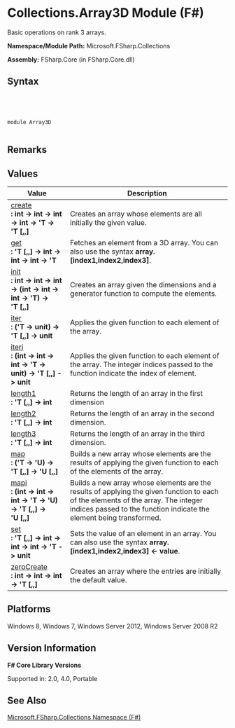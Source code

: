 # Collections.Array3D Module (F#)

Basic operations on rank 3 arrays.

**Namespace/Module Path:** Microsoft.FSharp.Collections

**Assembly:** FSharp.Core (in FSharp.Core.dll)


## Syntax



```




module Array3D


```





## Remarks

## Values


|Value|Description|
|-----|-----------|
|[create](http://msdn.microsoft.com/en-us/library/ca930a5a-bf9d-4819-ba23-cc6bfb9c4233)<br />**: int -&gt; int -&gt; int -&gt; int -&gt; 'T -&gt; 'T [,,]**|Creates an array whose elements are all initially the given value.|
|[get](http://msdn.microsoft.com/en-us/library/c4f024ba-4bb6-492a-aa7d-bfb02576ac6b)<br />**: 'T [,,] -&gt; int -&gt; int -&gt; int -&gt; 'T**|Fetches an element from a 3D array. You can also use the syntax **array.[index1,index2,index3]**.|
|[init](http://msdn.microsoft.com/en-us/library/fcd89119-995c-4f28-9e79-7e8b14ca6f08)<br />**: int -&gt; int -&gt; int -&gt; (int -&gt; int -&gt; int -&gt; 'T) -&gt; 'T [,,]**|Creates an array given the dimensions and a generator function to compute the elements.|
|[iter](http://msdn.microsoft.com/en-us/library/99b0ab25-8fe7-47a8-a193-6d0dd9b0b630)<br />**: ('T -&gt; unit) -&gt; 'T [,,] -&gt; unit**|Applies the given function to each element of the array.|
|[iteri](http://msdn.microsoft.com/en-us/library/c4e1d5ec-7b6e-4aa3-9fab-d1ff443ee867)<br />**: (int -&gt; int -&gt; int -&gt; 'T -&gt; unit) -&gt; 'T [,,] -&gt; unit**|Applies the given function to each element of the array. The integer indices passed to the function indicate the index of element.|
|[length1](http://msdn.microsoft.com/en-us/library/6d655ea9-e1d5-49a4-96e7-30c4bb077bc5)<br />**: 'T [,,] -&gt; int**|Returns the length of an array in the first dimension|
|[length2](http://msdn.microsoft.com/en-us/library/367b5647-745f-4db8-b586-064622e04d98)<br />**: 'T [,,] -&gt; int**|Returns the length of an array in the second dimension.|
|[length3](http://msdn.microsoft.com/en-us/library/4995858d-ba53-4d61-81e0-1f8a553e4ac8)<br />**: 'T [,,] -&gt; int**|Returns the length of an array in the third dimension.|
|[map](http://msdn.microsoft.com/en-us/library/01f91430-9fb0-4fa3-bc7f-dbfd004487af)<br />**: ('T -&gt; 'U) -&gt; 'T [,,] -&gt; 'U [,,]**|Builds a new array whose elements are the results of applying the given function to each of the elements of the array.|
|[mapi](http://msdn.microsoft.com/en-us/library/99a1673b-524b-408d-ad6d-9179535f2ac6)<br />**: (int -&gt; int -&gt; int -&gt; 'T -&gt; 'U) -&gt; 'T [,,] -&gt; 'U [,,]**|Builds a new array whose elements are the results of applying the given function to each of the elements of the array. The integer indices passed to the function indicate the element being transformed.|
|[set](http://msdn.microsoft.com/en-us/library/825c1e6d-b9e0-4b45-8adf-c8fe46fe1d4b)<br />**: 'T [,,] -&gt; int -&gt; int -&gt; int -&gt; 'T -&gt; unit**|Sets the value of an element in an array. You can also use the syntax **array.[index1,index2,index3] &lt;- value**.|
|[zeroCreate](http://msdn.microsoft.com/en-us/library/a56ae875-8805-4527-b459-a7a97756ce84)<br />**: int -&gt; int -&gt; int -&gt; 'T [,,]**|Creates an array where the entries are initially the default value.|

## Platforms
Windows 8, Windows 7, Windows Server 2012, Windows Server 2008 R2


## Version Information
**F# Core Library Versions**

Supported in: 2.0, 4.0, Portable


## See Also
[Microsoft.FSharp.Collections Namespace &#40;F&#35;&#41;](Microsoft.FSharp.Collections-Namespace-%5BFSharp%5D.md)

